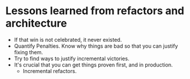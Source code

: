 # Lessons learned from refactors and architecture

- If that win is not celebrated, it never existed.
- Quantify Penalties. Know why things are bad so that you can justify fixing them.
- Try to find ways to justify incremental victories.
- It's crucial that you can get things proven first, and in production.
  - Incremental refactors.